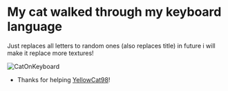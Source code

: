 # My cat walked through my keyboard language

Just replaces all letters to random ones (also replaces title)
in future i will make it replace more textures!

![CatOnKeyboard](noxy.mcwtmklanguage/cat.png)

* Thanks for helping [YellowCat98](https://github.com/YellowCat98)!